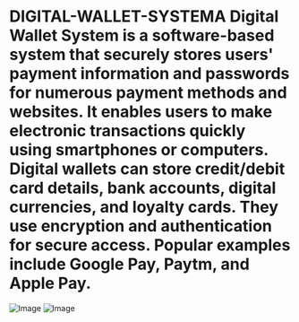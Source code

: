 # DIGITAL-WALLET-SYSTEMA Digital Wallet System is a software-based system that securely stores users' payment information and passwords for numerous payment methods and websites. It enables users to make electronic transactions quickly using smartphones or computers. Digital wallets can store credit/debit card details, bank accounts, digital currencies, and loyalty cards. They use encryption and authentication for secure access. Popular examples include Google Pay, Paytm, and Apple Pay.

![Image](https://github.com/user-attachments/assets/612419d8-d167-4eac-889e-002168bcba87)
![Image](https://github.com/user-attachments/assets/1c9422b3-6d33-4651-8cd8-ab769d4103c3)
